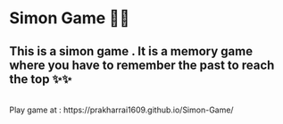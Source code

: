 # Simon Game 🎲🎲
<h2>This is a simon game . It is a memory game where you have to remember the past to reach the top ✨✨</h2>
<br>
Play game at : https://prakharrai1609.github.io/Simon-Game/
